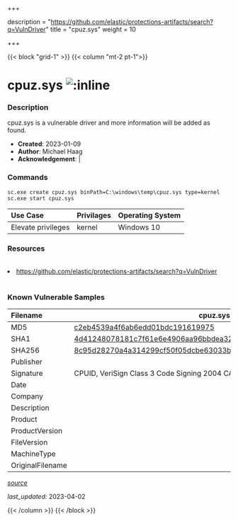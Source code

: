 +++

description = "https://github.com/elastic/protections-artifacts/search?q=VulnDriver"
title = "cpuz.sys"
weight = 10

+++


{{< block "grid-1" >}}
{{< column "mt-2 pt-1">}}


# cpuz.sys ![:inline](/images/twitter_verified.png) 


### Description

cpuz.sys is a vulnerable driver and more information will be added as found.

- **Created**: 2023-01-09
- **Author**: Michael Haag
- **Acknowledgement**:  | [](https://twitter.com/)

### Commands

```
sc.exe create cpuz.sys binPath=C:\windows\temp\cpuz.sys type=kernel
sc.exe start cpuz.sys
```

| Use Case | Privilages | Operating System | 
|:---- | ---- | ---- |
| Elevate privileges | kernel | Windows 10 |

### Resources
<br>
<li><a href=" https://github.com/elastic/protections-artifacts/search?q=VulnDriver"> https://github.com/elastic/protections-artifacts/search?q=VulnDriver</a></li>
<br>

### Known Vulnerable Samples

| Filename | cpuz.sys |
|:---- | ---- | 
| MD5 | <a href="https://www.virustotal.com/gui/file/c2eb4539a4f6ab6edd01bdc191619975">c2eb4539a4f6ab6edd01bdc191619975</a> |
| SHA1 | <a href="https://www.virustotal.com/gui/file/4d41248078181c7f61e6e4906aa96bbdea320dc2">4d41248078181c7f61e6e4906aa96bbdea320dc2</a> |
| SHA256 | <a href="https://www.virustotal.com/gui/file/8c95d28270a4a314299cf50f05dcbe63033b2a555195d2ad2f678e09e00393e6">8c95d28270a4a314299cf50f05dcbe63033b2a555195d2ad2f678e09e00393e6</a> |
| Publisher |  |
| Signature | CPUID, VeriSign Class 3 Code Signing 2004 CA, VeriSign Class 3 Public Primary CA   |
| Date |  |
| Company |  |
| Description |  |
| Product |  |
| ProductVersion |  |
| FileVersion |  |
| MachineType |  |
| OriginalFilename |  |



[*source*](https://github.com/magicsword-io/LOLDrivers/tree/main/yaml/cpuz.sys.yml)

*last_updated:* 2023-04-02








{{< /column >}}
{{< /block >}}

